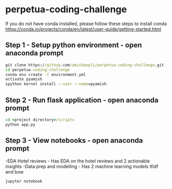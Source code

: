# perpetua-coding-challenge

If you do not have conda installed, please follow these steps to install conda https://conda.io/projects/conda/en/latest/user-guide/getting-started.html

## Step 1 - Setup python environment - open anaconda prompt

```cmd
git clone https://github.com/amishpopli/perpetua-coding-challenge.git
cd perpetua-coding-challenge
conda env create -f environment.yml
activate pyamish
ipython kernel install --user --name=pyamish
```
## Step 2 - Run flask application - open anaconda prompt

```cmd
cd <project directory>/scripts
python app.py
```

## Step 3 - View notebooks - open anaconda prompt
-EDA Hotel reviews - Has EDA on the hotel reviews and 2 actionable insights
-Data prep and modelling - Has 2 machine learning models tfidf and bow

```cmd
jupyter notebook
```
